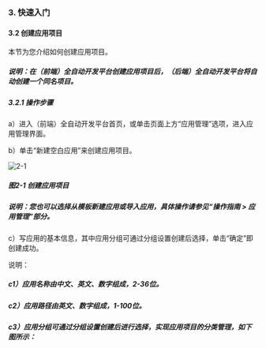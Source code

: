 ### 3. 快速入门

#### 3.2 创建应用项目

本节为您介绍如何创建应用项目。

##### 说明：在（前端）全自动开发平台创建应用项目后，（后端）全自动开发平台将自动创建一个同名项目。

##### 3.2.1 操作步骤

a）进入（前端）全自动开发平台首页，或单击页面上方“应用管理”选项，进入应用管理界面。

b）单击“新建空白应用”来创建应用项目。

![2-1](https://www.feisuanyz.com/fspage/ksrm/ksrm_1_1.png)

##### 图2-1 创建应用项目

##### 说明：您也可以选择从模板新建应用或导入应用，具体操作请参见“操作指南 > 应用管理”部分。

c）写应用的基本信息，其中应用分组可通过分组设置创建后选择，单击“确定”即创建成功。

说明：

##### c1）应用名称由中文、英文、数字组成，2-36位。

##### c2）应用路径由英文、数字组成，1-100位。

##### c3）应用分组可通过分组设置创建后进行选择，实现应用项目的分类管理，如下图所示：
